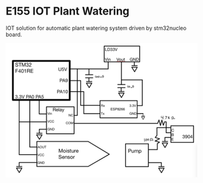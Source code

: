 # E155 IOT Plant Watering

IOT solution for automatic plant watering system driven by stm32nucleo board.

![Diagram](https://github.com/nvergel/E155_IOT_Plant_Watering/blob/main/diagram.jpg)
